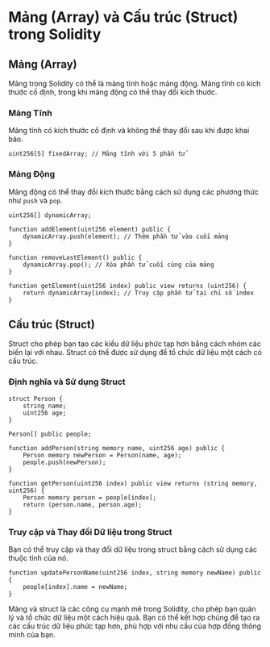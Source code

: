 # Mảng (Array) và Cấu trúc (Struct) trong Solidity

## Mảng (Array)

Mảng trong Solidity có thể là mảng tĩnh hoặc mảng động. Mảng tĩnh có kích thước cố định, trong khi mảng động có thể thay đổi kích thước.

### Mảng Tĩnh

Mảng tĩnh có kích thước cố định và không thể thay đổi sau khi được khai báo.

```solidity
uint256[5] fixedArray; // Mảng tĩnh với 5 phần tử
```

### Mảng Động

Mảng động có thể thay đổi kích thước bằng cách sử dụng các phương thức như `push` và `pop`.

```solidity
uint256[] dynamicArray;

function addElement(uint256 element) public {
    dynamicArray.push(element); // Thêm phần tử vào cuối mảng
}

function removeLastElement() public {
    dynamicArray.pop(); // Xóa phần tử cuối cùng của mảng
}

function getElement(uint256 index) public view returns (uint256) {
    return dynamicArray[index]; // Truy cập phần tử tại chỉ số index
}
```


## Cấu trúc (Struct)

Struct cho phép bạn tạo các kiểu dữ liệu phức tạp hơn bằng cách nhóm các biến lại với nhau. Struct có thể được sử dụng để tổ chức dữ liệu một cách có cấu trúc.

### Định nghĩa và Sử dụng Struct

```solidity
struct Person {
    string name;
    uint256 age;
}

Person[] public people;

function addPerson(string memory name, uint256 age) public {
    Person memory newPerson = Person(name, age);
    people.push(newPerson);
}

function getPerson(uint256 index) public view returns (string memory, uint256) {
    Person memory person = people[index];
    return (person.name, person.age);
}
```

### Truy cập và Thay đổi Dữ liệu trong Struct

Bạn có thể truy cập và thay đổi dữ liệu trong struct bằng cách sử dụng các thuộc tính của nó.

```solidity
function updatePersonName(uint256 index, string memory newName) public {
    people[index].name = newName;
}
```


Mảng và struct là các công cụ mạnh mẽ trong Solidity, cho phép bạn quản lý và tổ chức dữ liệu một cách hiệu quả. Bạn có thể kết hợp chúng để tạo ra các cấu trúc dữ liệu phức tạp hơn, phù hợp với nhu cầu của hợp đồng thông minh của bạn.